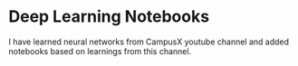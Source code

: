 # Deep Learning Notebooks

I have learned neural networks from CampusX youtube channel and added notebooks based on learnings from this channel.
